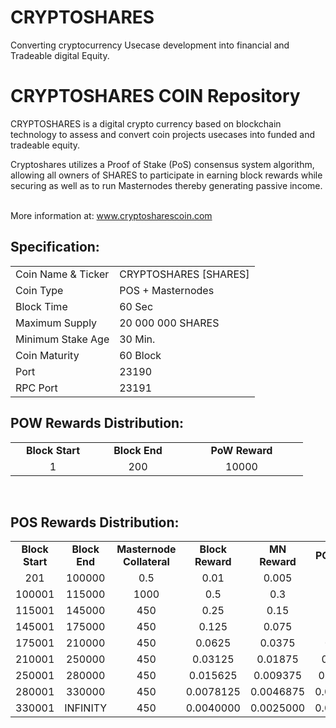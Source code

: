 # CRYPTOSHARES
Converting cryptocurrency Usecase development into financial and Tradeable digital Equity.


<h1>CRYPTOSHARES COIN Repository</h1>
<p> CRYPTOSHARES is a digital crypto currency based on blockchain technology to assess and convert coin projects usecases into funded and tradeable equity.<p>
<p> Cryptoshares utilizes a Proof of Stake (PoS) consensus system algorithm, allowing all owners of SHARES to participate in earning block rewards while securing as well as to run Masternodes thereby generating passive income.<p>

<br> More information at: www.cryptosharescoin.com <br>
  
  
<h2><strong>Specification:</strong></h2>
<table>
<tbody>
<tr>
<td>Coin Name & Ticker</td>
<td>CRYPTOSHARES [SHARES]</td>
</tr>
<tr>
<td>Coin Type</td>
<td>POS + Masternodes</td>
</tr>
<tr>
<td>Block Time</td>
<td>60 Sec</td>
</tr>
<tr>
<td>Maximum Supply</td>
<td>20 000 000 SHARES</td>
</tr>
<tr>
<td>Minimum Stake Age</td>
<td>30 Min.</td>
</tr>
<tr>
<td>Coin Maturity</td>
<td>60 Block</td>
</tr>
<tr>
<td>Port</td>
<td>23190</td>
</tr>
<tr>
<td>RPC Port</td>
<td>23191</td>
</tr>
</tbody>
</table>
<h2><strong>POW Rewards Distribution:</strong></h2>
<table border="0" width="600" cellspacing="2" cellpadding="2">
<tr>
<td class="xl65" style="width: 120px; text-align: center;"><strong>Block Start</strong></td>
<td class="xl65" style="width: 120px; text-align: center;"><strong>Block End</strong></td>
<td class="xl65" style="width: 180px; text-align: center;"><strong>PoW Reward</strong></td>
</tr>
<tr>
<td class="xl65" style="width: 120px; text-align: center;">1</td>
<td class="xl65" style="width: 120px; text-align: center;">200</td>
<td class="xl65" style="width: 180px; text-align: center;">10000</td>
</tr>
</table>
<br>
<h2><strong>POS Rewards Distribution:</strong></h2>
<table border="0" width="600" cellspacing="2" cellpadding="2"><colgroup><col width="26" /><col width="106" /><col width="98" /><col width="126" /><col width="130" /><col width="118" /></colgroup>
<tbody>
<tr>
<td class="xl65" style="width: 120px; text-align: center;"><strong>Block Start</strong></td>
<td class="xl65" style="width: 120px; text-align: center;"><strong>Block End</strong></td>
<td class="xl65" style="width: 180px; text-align: center;"><strong>Masternode Collateral</strong></td>
<td class="xl65" style="width: 120px; text-align: center;"><strong>Block Reward</strong></td>
<td class="xl65" style="width: 120px; text-align: center;"><strong>MN Reward</strong></td>
<td class="xl66" style="width: 120px; text-align: center;"><strong>POS Reward</strong></td>
<td class="xl66" style="width: 120px; text-align: center;"><strong>DEV Reward</strong></td>
</tr>
<tr>
<td class="xl65" style="width: 120px; text-align: center;">201</td>
<td class="xl65" style="width: 120px; text-align: center;">100000</td>
<td class="xl65" style="width: 180px; text-align: center;">0.5</td>
<td class="xl65" style="width: 120px; text-align: center;">0.01</td>
<td class="xl65" style="width: 120px; text-align: center;">0.005</td>
<td class="xl66" style="width: 120px; text-align: center;">0.002</td>
<td class="xl66" style="width: 120px; text-align: center;">0.003</td>
</tr>
<tr>
<td class="xl65" style="width: 120px; text-align: center;">100001</td>
<td class="xl65" style="width: 120px; text-align: center;">115000</td>
<td class="xl65" style="width: 180px; text-align: center;">1000</td>
<td class="xl65" style="width: 120px; text-align: center;">0.5</td>
<td class="xl65" style="width: 120px; text-align: center;">0.3</td>
<td class="xl66" style="width: 120px; text-align: center;">0.05</td>
<td class="xl66" style="width: 120px; text-align: center;">0.15</td>
</tr>
<tr>
<td class="xl65" style="width: 120px; text-align: center;">115001</td>
<td class="xl65" style="width: 120px; text-align: center;">145000</td>
<td class="xl65" style="width: 180px; text-align: center;">450</td>
<td class="xl65" style="width: 120px; text-align: center;">0.25</td>
<td class="xl65" style="width: 120px; text-align: center;">0.15</td>
<td class="xl66" style="width: 120px; text-align: center;">0.025</td>
<td class="xl66" style="width: 120px; text-align: center;">0.075</td>
</tr>
<tr>
<td class="xl65" style="width: 120px; text-align: center;">145001</td>
<td class="xl65" style="width: 120px; text-align: center;">175000</td>
<td class="xl65" style="width: 180px; text-align: center;">450</td>
<td class="xl65" style="width: 120px; text-align: center;">0.125</td>
<td class="xl65" style="width: 120px; text-align: center;">0.075</td>
<td class="xl66" style="width: 120px; text-align: center;">0.0125</td>
<td class="xl66" style="width: 120px; text-align: center;">0.0375</td>
</tr>
<tr>
<td class="xl65" style="width: 120px; text-align: center;">175001</td>
<td class="xl65" style="width: 120px; text-align: center;">210000</td>
<td class="xl65" style="width: 180px; text-align: center;">450</td>
<td class="xl65" style="width: 120px; text-align: center;">0.0625</td>
<td class="xl65" style="width: 120px; text-align: center;">0.0375</td>
<td class="xl66" style="width: 120px; text-align: center;">0.00625</td>
<td class="xl66" style="width: 120px; text-align: center;">0.01875</td>
</tr>
<tr>
<td class="xl65" style="width: 120px; text-align: center;">210001</td>
<td class="xl65" style="width: 120px; text-align: center;">250000</td>
<td class="xl65" style="width: 180px; text-align: center;">450</td>
<td class="xl65" style="width: 120px; text-align: center;">0.03125</td>
<td class="xl65" style="width: 120px; text-align: center;">0.01875</td>
<td class="xl66" style="width: 120px; text-align: center;">0.003125</td>
<td class="xl66" style="width: 120px; text-align: center;">0.009375</td>
</tr>
<tr>
<td class="xl65" style="width: 120px; text-align: center;">250001</td>
<td class="xl65" style="width: 120px; text-align: center;">280000</td>
<td class="xl65" style="width: 180px; text-align: center;">450</td>
<td class="xl65" style="width: 120px; text-align: center;">0.015625</td>
<td class="xl65" style="width: 120px; text-align: center;">0.009375</td>
<td class="xl66" style="width: 120px; text-align: center;">0.0015625</td>
<td class="xl66" style="width: 120px; text-align: center;">0.0046875</td>
</tr>
<tr>
<td class="xl65" style="width: 120px; text-align: center;">280001</td>
<td class="xl65" style="width: 120px; text-align: center;">330000</td>
<td class="xl65" style="width: 180px; text-align: center;">450</td>
<td class="xl65" style="width: 120px; text-align: center;">0.0078125</td>
<td class="xl65" style="width: 120px; text-align: center;">0.0046875</td>
<td class="xl66" style="width: 120px; text-align: center;">0.00078125</td>
<td class="xl66" style="width: 120px; text-align: center;">0.00234375</td>
</tr>
<tr>
<td class="xl65" style="width: 120px; text-align: center;">330001</td>
<td class="xl65" style="width: 120px; text-align: center;">INFINITY</td>
<td class="xl65" style="width: 180px; text-align: center;">450</td>
<td class="xl65" style="width: 120px; text-align: center;">0.0040000</td>
<td class="xl65" style="width: 120px; text-align: center;">0.0025000</td>
<td class="xl66" style="width: 120px; text-align: center;">0.00040000</td>
<td class="xl66" style="width: 120px; text-align: center;">0.00210000</td>
</tr>
</tbody>
</table>